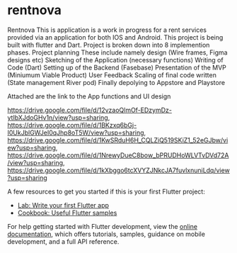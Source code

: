 # rentnova

Rentnova 
This is application is a work in progress for a rent services provided via an application for both IOS and Android. 
This project is being built with flutter and Dart.
Project is broken down into 8 implemention phases.
Project planning 
These include namely design (Wire frames, Figma designs etc) 
Sketching of the Application (necessary functions)
Writing of Code (Dart)
Setting up of the Backend (Fasebase)
Presentation of the MVP (Miniumum Viable Product)
User Feedback
Scaling of final code written (State management River pod)
Finally depolying to Appstore and Playstore

Attached are the link to the App functions and UI design

https://drive.google.com/file/d/12vzaoQlmOf-EDzymDz-ytIbXJdoGHv1n/view?usp=sharing, 
https://drive.google.com/file/d/1BKzxq6bGj-I0UkJblGWJeI0qJhp8oT5W/view?usp=sharing, 
https://drive.google.com/file/d/1KwSRduH6H_CQLZiQ519SKiZ1_52eGJbw/view?usp=sharing, 
https://drive.google.com/file/d/1NrewyDueC8bow_bPRUDHoWLVTvDVd72A/view?usp=sharing, 
https://drive.google.com/file/d/1kXbggo6tcXVYZJNkcJA7fuvlxnuniLdq/view?usp=sharing


A few resources to get you started if this is your first Flutter project:

- [Lab: Write your first Flutter app](https://docs.flutter.dev/get-started/codelab)
- [Cookbook: Useful Flutter samples](https://docs.flutter.dev/cookbook)

For help getting started with Flutter development, view the
[online documentation](https://docs.flutter.dev/), which offers tutorials,
samples, guidance on mobile development, and a full API reference.
